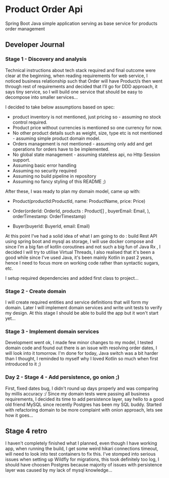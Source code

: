 # Product Order Api
Spring Boot Java simple application serving as base service for products order management

## Developer Journal
### Stage 1 - Discovery and analysis  
Technical instructions about tech stack required and final outcome were clear at the beginning, 
when reading requirements for web service,  I noticed business relationship such that Order will have Product/s 
then went through rest of requirements and decided that I’ll go for DDD approach, it says tiny service, so 
I will build one service that should be easy to decompose into smaller services... 

I decided to take below assumptions based on spec:
- product inventory is not mentioned, just pricing so - assuming no stock control required.
- Product price without currencies  is mentioned so one currency for now.
- No other product details such as weight, size, type etc is not mentioned - assuming simple product domain model.
- Orders management is not mentioned - assuming only add and get operations for orders have to be implemented.
- No global state management - assuming stateless api, no Http Session support.
- Assuming basic error handling 
- Assuming no security required
- Assuming no build pipeline in repository
- Assuming no fancy styling of this README ;)  

After these, I was ready to plan my domain model, came up with:

- Product(productId:ProductId, name: ProductName, price: Price)

- Order(orderId: OrderId, products : Product[] , buyerEmail: Email, ), orderTimestamp: OrderTimestamp)

- Buyer(buyerId: BuyerId, email: Email)

At this point I've had a solid idea of what I am going to do : 
build Rest API using spring boot and mysql as storage, I will use docker compose and since I'm a big fan of kotlin coroutines 
and not such a big fun of Java Rx , I decided I will try to utilise Virtual Threads,
I also realised that it's been a good while since
I've used Java, it's been mainly Kotlin in past 2 years, 
hence I need to focus more on working code rather than syntactic sugars, etc.

I setup required dependencies and added first class to project... 

### Stage 2 - Create domain 

I will create required entities and service definitions that will form my domain. 
Later I will implement domain services and write unit tests to verify my design.
At this stage I should be able to build the app but it won't start yet...

### Stage 3 - Implement domain services 
Development went ok, I made few minor changes to my model, I tested domain code and found out there is an
issue with resolving order dates, I will look into it tomorrow. I'm done for today, Java switch was a bit harder 
than I thought, I reminded to myself why I loved Kotlin so much when first introduced to it ;)

### Day 2 - Stage 4 - Add persistence, go onion ;) 
First, fixed dates bug, I didn't round up days properly and was comparing by millis accuracy :/ 
Since my domain tests were passing all business requirements, I decided its time to add persistence layer, 
say hello to a good old friend MySQL since recently Postgres has been my SQL buddy.
Started with refactoring domain to be more complaint with onion approach, lets see how it goes...

## Stage 4 retro 
I haven't completely finished what I planned, even though I have working app, when running the build, I get some weird 
hikari connections timeout, will need to look into test containers to fix this. 
I've stomped into serious issues when setting up Wildfly for migrations, this took definitely too log, I should have choosen Postgres
because majority of issues with persistence layer was caused by my lack of mysql knowledge... 











